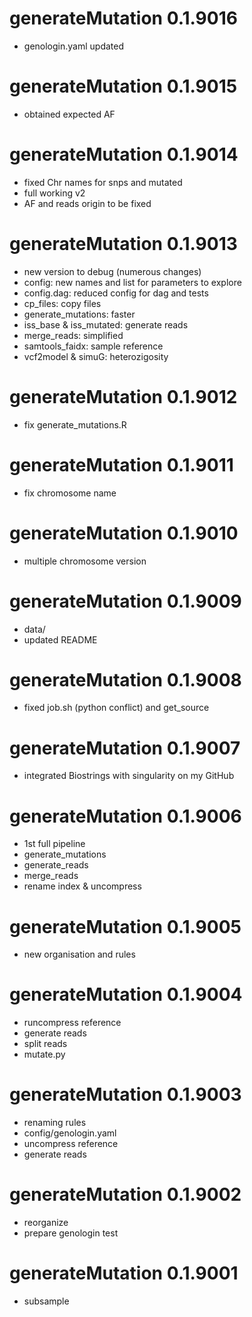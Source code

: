 # generateMutation 0.1.9016
* genologin.yaml updated

# generateMutation 0.1.9015
* obtained expected AF

# generateMutation 0.1.9014
* fixed Chr names for snps and mutated
* full working v2
* AF and reads origin to be fixed

# generateMutation 0.1.9013
* new version to debug (numerous changes)
* config: new names and list for parameters to explore
* config.dag: reduced config for dag and tests
* cp_files: copy files
* generate_mutations: faster
* iss_base & iss_mutated: generate reads
* merge_reads: simplified
* samtools_faidx: sample reference
* vcf2model & simuG: heterozigosity

# generateMutation 0.1.9012
* fix generate_mutations.R

# generateMutation 0.1.9011
* fix chromosome name

# generateMutation 0.1.9010
* multiple chromosome version

# generateMutation 0.1.9009
* data/
* updated README

# generateMutation 0.1.9008
* fixed job.sh (python conflict) and get_source

# generateMutation 0.1.9007
* integrated Biostrings with singularity on my GitHub

# generateMutation 0.1.9006
* 1st full pipeline
* generate_mutations
* generate_reads
* merge_reads
* rename index & uncompress

# generateMutation 0.1.9005
* new organisation and rules

# generateMutation 0.1.9004
* runcompress reference
* generate reads
* split reads
* mutate.py

# generateMutation 0.1.9003
* renaming rules
* config/genologin.yaml
* uncompress reference
* generate reads

# generateMutation 0.1.9002
* reorganize
* prepare genologin test

# generateMutation 0.1.9001
* subsample

